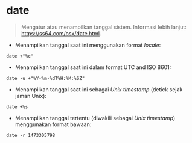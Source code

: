 # date

> Mengatur atau menampilkan tanggal sistem.
> Informasi lebih lanjut: <https://ss64.com/osx/date.html>.

- Menampilkan tanggal saat ini menggunakan format _locale_:

`date +"%c"`

- Menampilkan tanggal saat ini dalam format UTC and ISO 8601:

`date -u +"%Y-%m-%dT%H:%M:%SZ"`

- Menampilkan tanggal saat ini sebagai _Unix timestamp_ (detick sejak jaman Unix):

`date +%s`

- Menampilkan tanggal tertentu (diwakili sebagai _Unix timestamp_) menggunakan format bawaan:

`date -r 1473305798`
